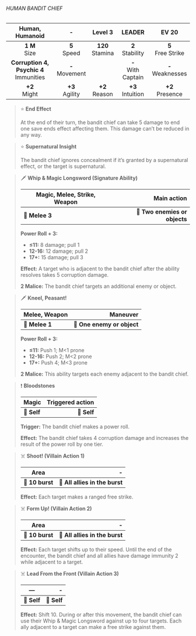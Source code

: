 ###### HUMAN BANDIT CHIEF

|              Human, Humanoid              |         -         |      Level 3       |        LEADER         |        EV 20         |
|:-----------------------------------------:|:-----------------:|:------------------:|:---------------------:|:--------------------:|
|              **1 M**<br>Size              |  **5**<br>Speed   | **120**<br>Stamina |  **2**<br>Stability   | **5**<br>Free Strike |
| **Corruption 4, Psychic 4**<br>Immunities | **-**<br>Movement |                    | **-**<br>With Captain | **-**<br>Weaknesses  |
|              **+2**<br>Might              | **+3**<br>Agility |  **+2**<br>Reason  |  **+3**<br>Intuition  |  **+2**<br>Presence  |

> ⭐️ **End Effect**
> 
> At the end of their turn, the bandit chief can take 5 damage to end one save ends effect affecting them. This damage can’t be reduced in any way.

> ⭐️ **Supernatural Insight**
> 
> The bandit chief ignores concealment if it’s granted by a supernatural effect, or the target is supernatural.

> 🗡 **Whip & Magic Longsword (Signature Ability)**
> 
> | **Magic, Melee, Strike, Weapon** |               **Main action** |
> |----------------------------------|------------------------------:|
> | **📏 Melee 3**                   | **🎯 Two enemies or objects** |
> 
> **Power Roll + 3:**
> 
> - **≤11:** 8 damage; pull 1
> - **12-16:** 12 damage; pull 2
> - **17+:** 15 damage; pull 3
> 
> **Effect:** A target who is adjacent to the bandit chief after the ability resolves takes 5 corruption damage.
> 
> **2 Malice:** The bandit chief targets an additional enemy or object.

> 🗡 **Kneel, Peasant!**
> 
> | **Melee, Weapon** |               **Maneuver** |
> |-------------------|---------------------------:|
> | **📏 Melee 1**    | **🎯 One enemy or object** |
> 
> **Power Roll + 3:**
> 
> - **≤11:** Push 1; M<1 prone
> - **12-16:** Push 2; M<2 prone
> - **17+:** Push 4; M<3 prone
> 
> **2 Malice:** This ability targets each enemy adjacent to the bandit chief.

> ❗️ **Bloodstones**
> 
> | **Magic**   | **Triggered action** |
> |-------------|---------------------:|
> | **📏 Self** |          **🎯 Self** |
> 
> **Trigger:** The bandit chief makes a power roll.
> 
> **Effect:** The bandit chief takes 4 corruption damage and increases the result of the power roll by one tier.

> ☠️ **Shoot! (Villain Action 1)**
> 
> | **Area**        |                          **-** |
> |-----------------|-------------------------------:|
> | **📏 10 burst** | **🎯 All allies in the burst** |
> 
> **Effect:** Each target makes a ranged free strike.

> ☠️ **Form Up! (Villain Action 2)**
> 
> | **Area**        |                          **-** |
> |-----------------|-------------------------------:|
> | **📏 10 burst** | **🎯 All allies in the burst** |
> 
> **Effect:** Each target shifts up to their speed. Until the end of the encounter, the bandit chief and all allies have damage immunity 2 while adjacent to a target.

> ☠️ **Lead From the Front (Villain Action 3)**
> 
> | **—**       |       **-** |
> |-------------|------------:|
> | **📏 Self** | **🎯 Self** |
> 
> **Effect:** Shift 10. During or after this movement, the bandit chief can use their Whip & Magic Longsword against up to four targets. Each ally adjacent to a target can make a free strike against them.
